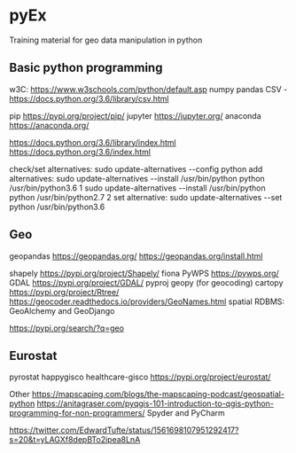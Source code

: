 # pyEx

Training material for geo data manipulation in python

## Basic python programming

w3C: https://www.w3schools.com/python/default.asp
numpy
pandas
CSV - https://docs.python.org/3.6/library/csv.html

pip https://pypi.org/project/pip/
jupyter https://jupyter.org/
anaconda https://anaconda.org/

https://docs.python.org/3.6/library/index.html
https://docs.python.org/3.6/index.html


check/set alternatives:
sudo update-alternatives --config python
add alternatives:
sudo update-alternatives --install /usr/bin/python python /usr/bin/python3.6 1
sudo update-alternatives --install /usr/bin/python python /usr/bin/python2.7 2
set alternative:
sudo update-alternatives  --set python /usr/bin/python3.6



## Geo

geopandas https://geopandas.org/
https://geopandas.org/install.html

shapely https://pypi.org/project/Shapely/
fiona
PyWPS https://pywps.org/
GDAL https://pypi.org/project/GDAL/
pyproj
geopy (for geocoding)
cartopy
https://pypi.org/project/Rtree/
https://geocoder.readthedocs.io/providers/GeoNames.html
spatial RDBMS: GeoAlchemy and GeoDjango

https://pypi.org/search/?q=geo

## Eurostat

pyrostat
happygisco
healthcare-gisco
https://pypi.org/project/eurostat/



Other
https://mapscaping.com/blogs/the-mapscaping-podcast/geospatial-python
https://anitagraser.com/pyqgis-101-introduction-to-qgis-python-programming-for-non-programmers/
Spyder and PyCharm

https://twitter.com/EdwardTufte/status/1561698107951292417?s=20&t=yLAGXf8depBTo2ipea8LnA

